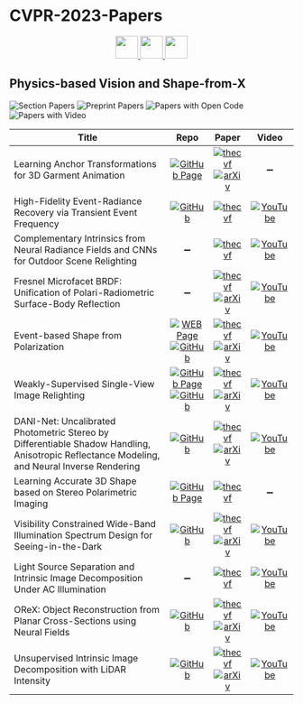 # CVPR-2023-Papers

<div align="center">
  <a href="https://github.com/DmitryRyumin/CVPR-2023-Papers/blob/main/sections/machine-learning-other-than-deep-learning.md">
    <img src="https://cdn.jsdelivr.net/gh/DmitryRyumin/NewEraAI-Papers@main/images/left.svg" width="40" alt="" />
  </a>
  <a href="https://github.com/DmitryRyumin/CVPR-2023-Papers/">
    <img src="https://cdn.jsdelivr.net/gh/DmitryRyumin/NewEraAI-Papers@main/images/home.svg" width="40" alt="" />
  </a>
  <a href="https://github.com/DmitryRyumin/CVPR-2023-Papers/blob/main/sections/biometrics.md">
    <img src="https://cdn.jsdelivr.net/gh/DmitryRyumin/NewEraAI-Papers@main/images/right.svg" width="40" alt="" />
  </a>
</div>

## Physics-based Vision and Shape-from-X

![Section Papers](https://img.shields.io/badge/Section%20Papers-12-42BA16) ![Preprint Papers](https://img.shields.io/badge/Preprint%20Papers-8-b31b1b) ![Papers with Open Code](https://img.shields.io/badge/Papers%20with%20Open%20Code-7-1D7FBF) ![Papers with Video](https://img.shields.io/badge/Papers%20with%20Video-10-FF0000)

| **Title** | **Repo** | **Paper** | **Video** |
|-----------|:--------:|:---------:|:---------:|
| Learning Anchor Transformations for 3D Garment Animation | [![GitHub Page](https://img.shields.io/badge/GitHub-Page-159957.svg)](https://semanticdh.github.io/AnchorDEF/) | [![thecvf](https://img.shields.io/badge/pdf-thecvf-7395C5.svg)](https://openaccess.thecvf.com//content/CVPR2023/papers/Zhao_Learning_Anchor_Transformations_for_3D_Garment_Animation_CVPR_2023_paper.pdf) <br /> [![arXiv](https://img.shields.io/badge/arXiv-2304.00761-b31b1b.svg)](http://arxiv.org/abs/2304.00761) | :heavy_minus_sign: |
| High-Fidelity Event-Radiance Recovery via Transient Event Frequency | [![GitHub](https://img.shields.io/github/stars/hjynwa/TEF?style=flat)](https://github.com/hjynwa/TEF) | [![thecvf](https://img.shields.io/badge/pdf-thecvf-7395C5.svg)](https://openaccess.thecvf.com//content/CVPR2023/papers/Han_High-Fidelity_Event-Radiance_Recovery_via_Transient_Event_Frequency_CVPR_2023_paper.pdf) | [![YouTube](https://img.shields.io/badge/YouTube-%23FF0000.svg?style=for-the-badge&logo=YouTube&logoColor=white)](https://www.youtube.com/watch?v=wf138eAoazE) |
| Complementary Intrinsics from Neural Radiance Fields and CNNs for Outdoor Scene Relighting | :heavy_minus_sign: |[![thecvf](https://img.shields.io/badge/pdf-thecvf-7395C5.svg)](https://openaccess.thecvf.com//content/CVPR2023/papers/Yang_Complementary_Intrinsics_From_Neural_Radiance_Fields_and_CNNs_for_Outdoor_CVPR_2023_paper.pdf) | [![YouTube](https://img.shields.io/badge/YouTube-%23FF0000.svg?style=for-the-badge&logo=YouTube&logoColor=white)](https://www.youtube.com/watch?v=88DIFRZlPDE) |
| Fresnel Microfacet BRDF: Unification of Polari-Radiometric Surface-Body Reflection | :heavy_minus_sign: | [![thecvf](https://img.shields.io/badge/pdf-thecvf-7395C5.svg)](https://openaccess.thecvf.com//content/CVPR2023/papers/Ichikawa_Fresnel_Microfacet_BRDF_Unification_of_Polari-Radiometric_Surface-Body_Reflection_CVPR_2023_paper.pdf) <br /> [![arXiv](https://img.shields.io/badge/arXiv-2212.04483-b31b1b.svg)](http://arxiv.org/abs/2212.04483) | [![YouTube](https://img.shields.io/badge/YouTube-%23FF0000.svg?style=for-the-badge&logo=YouTube&logoColor=white)](https://www.youtube.com/watch?v=BYyDM-6s3Jc) |
| Event-based Shape from Polarization | [![WEB Page](https://img.shields.io/badge/WEB-Page-159957.svg)](https://rpg.ifi.uzh.ch/esfp.html) <br /> [![GitHub](https://img.shields.io/github/stars/uzh-rpg/esfp?style=flat)](https://github.com/uzh-rpg/esfp) | [![thecvf](https://img.shields.io/badge/pdf-thecvf-7395C5.svg)](https://openaccess.thecvf.com//content/CVPR2023/papers/Muglikar_Event-Based_Shape_From_Polarization_CVPR_2023_paper.pdf) <br /> [![arXiv](https://img.shields.io/badge/arXiv-2301.06855-b31b1b.svg)](http://arxiv.org/abs/2301.06855) | [![YouTube](https://img.shields.io/badge/YouTube-%23FF0000.svg?style=for-the-badge&logo=YouTube&logoColor=white)](https://m.youtube.com/watch?v=sF3Ue2Zkpec&pp=ygUJI2N2cHIyMDI0) |
| Weakly-Supervised Single-View Image Relighting | [![GitHub Page](https://img.shields.io/badge/GitHub-Page-159957.svg)](https://renjiaoyi.github.io/relighting/) <br /> [![GitHub](https://img.shields.io/github/stars/renjiaoyi/imagerelighting?style=flat)](https://github.com/renjiaoyi/imagerelighting) | [![thecvf](https://img.shields.io/badge/pdf-thecvf-7395C5.svg)](https://openaccess.thecvf.com//content/CVPR2023/papers/Yi_Weakly-Supervised_Single-View_Image_Relighting_CVPR_2023_paper.pdf) <br /> [![arXiv](https://img.shields.io/badge/arXiv-2303.13852-b31b1b.svg)](http://arxiv.org/abs/2303.13852) | [![YouTube](https://img.shields.io/badge/YouTube-%23FF0000.svg?style=for-the-badge&logo=YouTube&logoColor=white)](https://www.youtube.com/watch?v=LetskpBfOjM) |
| DANI-Net: Uncalibrated Photometric Stereo by Differentiable Shadow Handling, Anisotropic Reflectance Modeling, and Neural Inverse Rendering | [![GitHub](https://img.shields.io/github/stars/LMozart/CVPR2023-DANI-Net?style=flat)](https://github.com/LMozart/CVPR2023-DANI-Net) | [![thecvf](https://img.shields.io/badge/pdf-thecvf-7395C5.svg)](https://openaccess.thecvf.com//content/CVPR2023/papers/Li_DANI-Net_Uncalibrated_Photometric_Stereo_by_Differentiable_Shadow_Handling_Anisotropic_Reflectance_CVPR_2023_paper.pdf) <br /> [![arXiv](https://img.shields.io/badge/arXiv-2303.15101-b31b1b.svg)](https://arxiv.org/abs/2303.15101) | [![YouTube](https://img.shields.io/badge/YouTube-%23FF0000.svg?style=for-the-badge&logo=YouTube&logoColor=white)](https://www.youtube.com/watch?v=4HSLZi7bfPA) |
| Learning Accurate 3D Shape based on Stereo Polarimetric Imaging | [![GitHub Page](https://img.shields.io/badge/GitHub-Page-159957.svg)](https://tyhuang98.github.io/learn_stereo_sfp/) | [![thecvf](https://img.shields.io/badge/pdf-thecvf-7395C5.svg)](https://openaccess.thecvf.com//content/CVPR2023/papers/Huang_Learning_Accurate_3D_Shape_Based_on_Stereo_Polarimetric_Imaging_CVPR_2023_paper.pdf) | :heavy_minus_sign: |
| Visibility Constrained Wide-Band Illumination Spectrum Design for Seeing-in-the-Dark | [![GitHub](https://img.shields.io/github/stars/MyNiuuu/VCSD?style=flat)](https://github.com/MyNiuuu/VCSD) | [![thecvf](https://img.shields.io/badge/pdf-thecvf-7395C5.svg)](https://openaccess.thecvf.com//content/CVPR2023/papers/Niu_Visibility_Constrained_Wide-Band_Illumination_Spectrum_Design_for_Seeing-in-the-Dark_CVPR_2023_paper.pdf) <br /> [![arXiv](https://img.shields.io/badge/arXiv-2303.11642-b31b1b.svg)](http://arxiv.org/abs/2303.11642) | [![YouTube](https://img.shields.io/badge/YouTube-%23FF0000.svg?style=for-the-badge&logo=YouTube&logoColor=white)](https://www.youtube.com/watch?v=M91Ag6vW9nw) |
| Light Source Separation and Intrinsic Image Decomposition Under AC Illumination | :heavy_minus_sign: | [![thecvf](https://img.shields.io/badge/pdf-thecvf-7395C5.svg)](https://openaccess.thecvf.com//content/CVPR2023/papers/Yoshida_Light_Source_Separation_and_Intrinsic_Image_Decomposition_Under_AC_Illumination_CVPR_2023_paper.pdf) | [![YouTube](https://img.shields.io/badge/YouTube-%23FF0000.svg?style=for-the-badge&logo=YouTube&logoColor=white)](https://www.youtube.com/watch?v=v8TjCzoI97s) |
| OReX: Object Reconstruction from Planar Cross-Sections using Neural Fields | [![GitHub](https://img.shields.io/github/stars/haimsaw/OReX?style=flat)](https://github.com/haimsaw/OReX) | [![thecvf](https://img.shields.io/badge/pdf-thecvf-7395C5.svg)](https://openaccess.thecvf.com//content/CVPR2023/papers/Sawdayee_OReX_Object_Reconstruction_From_Planar_Cross-Sections_Using_Neural_Fields_CVPR_2023_paper.pdf) <br /> [![arXiv](https://img.shields.io/badge/arXiv-2211.12886-b31b1b.svg)](http://arxiv.org/abs/2211.12886) | [![YouTube](https://img.shields.io/badge/YouTube-%23FF0000.svg?style=for-the-badge&logo=YouTube&logoColor=white)](https://www.youtube.com/watch?v=2IZKlqUZK4Q) |
| Unsupervised Intrinsic Image Decomposition with LiDAR Intensity | [![GitHub](https://img.shields.io/github/stars/ntthilab-cv/NTT-intrinsic-dataset?style=flat)](https://github.com/ntthilab-cv/NTT-intrinsic-dataset) | [![thecvf](https://img.shields.io/badge/pdf-thecvf-7395C5.svg)](https://openaccess.thecvf.com//content/CVPR2023/papers/Sato_Unsupervised_Intrinsic_Image_Decomposition_With_LiDAR_Intensity_CVPR_2023_paper.pdf) <br /> [![arXiv](https://img.shields.io/badge/arXiv-2303.10820-b31b1b.svg)](http://arxiv.org/abs/2303.10820) | [![YouTube](https://img.shields.io/badge/YouTube-%23FF0000.svg?style=for-the-badge&logo=YouTube&logoColor=white)](https://www.youtube.com/watch?v=AoNh79glieU) |
